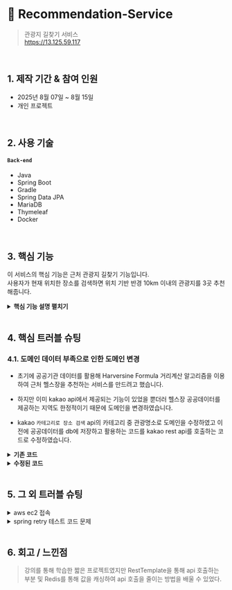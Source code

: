 # :pushpin: Recommendation-Service
>관광지 길찾기 서비스  
>https://13.125.59.117

</br>

## 1. 제작 기간 & 참여 인원
- 2025년 8월 07일 ~ 8월 15일
- 개인 프로젝트

</br>

## 2. 사용 기술
#### `Back-end`
  - Java 
  - Spring Boot 
  - Gradle
  - Spring Data JPA
  - MariaDB 
  - Thymeleaf
  - Docker

</br>

## 3. 핵심 기능
이 서비스의 핵심 기능은 근처 관광지 길찾기 기능입니다.  
사용자가 현재 위치한 장소를 검색하면 위치 기반 반경 10km 이내의 관광지를 3곳 추천해줍니다.

<details>
<summary><b>핵심 기능 설명 펼치기</b></summary>
<div markdown="1">

### 

- **사용자 입력주소를 통한 위도, 경도 변환** :pushpin: [코드 확인](https://github.com/oz-strength/Recommendation-Service/blob/f51b7150cc76e1a9bc9bb027b9c473205189a043/src/main/java/com/oz/project/api/service/KakaoAddressSearchService.java#L23)
  - RestTemplate을 통해 api를 호출하고 반환값을 별도의 DTO 클래스로 변환합니다.
  - 사용자가 현재 위치를 검색 시 카카오 `주소로 좌표 변환 api`를 통해 위도, 경도를 알아냅니다.
  - 빠른 응답을 위해, Redis에 캐싱된 값을 전달하고 그렇지 않다면 api호출 후 결과값을 json 형태로 캐싱합니다. (RedisConfig를 통한 Json변환설정)

- **위도, 경도, 반경을 통해 근처 관광지를 조회** :pushpin: [코드 확인](https://github.com/oz-strength/Recommendation-Service/blob/f51b7150cc76e1a9bc9bb027b9c473205189a043/src/main/java/com/oz/project/direction/service/DirectionService.java#L85)
  - Kakao `카테고리로 장소 검색` api를 통해 근처 10km내의 관광지 중 3곳을 반환합니다.
  - 빠른 응답을 위해, Redis에 캐싱된 값을 전달하고 그렇지 않다면 api호출 후 결과값을 json 형태로 캐싱합니다. (RedisConfig를 통한 Json변환설정)
  - 위도, 경도, 반경을 키값으로 하고 키값이 너무 세분화 되는 것을 막기 위해 위도, 경도를 각각 소수 4번째 자리까지 표기합니다.
  - (ChatGPT: 위도 1도는 약 111km, 서울중심 경도 1도는 약 89km, round(위도 또는 경도, 4) => 8~9m 단위 격자 효과)

- **길찾기 url 축약** :pushpin: [코드 확인](https://github.com/oz-strength/Recommendation-Service/blob/f51b7150cc76e1a9bc9bb027b9c473205189a043/src/main/java/com/oz/project/spot/service/SpotRecommendationService.java#L63)
  - 관광지의 id가 있는 `Direction` 엔티티의 id 값을 encoding 하여 사용자에게 접속한 ip(aws ec2 고정ip) 와 연결하여 보여줍니다. 
  - 사용자가 길찾기 url을 클릭하면 인코딩된 id를 디코딩 후 이를 통해 해당 `Direction` 엔티티를 찾아서 관광지 이름과 위도, 경도를 이용해 `카카오 길찾기 url`을 만들어 redirect 합니다.
    - [코드 확인](https://github.com/oz-strength/Recommendation-Service/blob/f51b7150cc76e1a9bc9bb027b9c473205189a043/src/main/java/com/oz/project/direction/controller/DirectionController.java#L13)

</div>
</details>

</br>

## 4. 핵심 트러블 슈팅
### 4.1. 도메인 데이터 부족으로 인한 도메인 변경 
- 초기에 공공기관 데이터를 활용해 Harversine Formula 거리계산 알고리즘을 이용하여 근처 헬스장을 추천하는 서비스를 만드려고 했습니다.

- 하지만 이미 kakao api에서 제공되는 기능이 있었을 뿐더러 헬스장 공공데이터를 제공하는 지역도 한정적이기 때문에 도메인을 변경하였습니다.

- kakao `카테고리로 장소 검색` api의 카테고리 중 관광명소로 도메인을 수정하였고 이전에 공공데이터를 db에 저장하고 활용하는 코드를 kakao rest api를 호출하는 코드로 수정하였습니다.

<details>
<summary><b>기존 코드</b></summary>
<div markdown="1">

~~~java
@Slf4j
@Service
@RequiredArgsConstructor
public class GymDataImportService {
    private final KakaoAddressSearchService kakaoService;
    private final TouristSpotRepository touristSpotRepository;

    public void importCsv(Path csvPath) {
        try (CSVReader reader = new CSVReaderBuilder(Files.newBufferedReader(csvPath, Charset.forName("CP949")))
                .withSkipLines(1) // 첫 줄 헤더 스킵
                .build()) {

            List<TouristSpot> batchList = new ArrayList<>();
            String[] tokens;
            int count = 0;

            while ((tokens = reader.readNext()) != null) {
                String gymName = tokens[2].trim(); // 상호
                log.info("헬스장 상호명: " + gymName);
                String address = tokens[4].isBlank() ? tokens[3].trim() : tokens[4].trim(); // 도로명 없으면 지번 사용
                log.info("헬스장 주소: " + address);

                kakaoService.requestAddressSearch(address).ifPresent(res -> {
                    DocumentDto doc = res.getDocumentList().getFirst(); // 첫 번째 결과만 사용
                    TouristSpot touristSpot = TouristSpot.builder()
                            .gymName(gymName)
                            .gymAddress(address)
                            .latitude(doc.getLatitude())
                            .longitude(doc.getLongitude())
                            .build();
                    log.info("헬스장 정보: " + touristSpot);
                    log.info("====================================================");
                    batchList.add(touristSpot);
                });

                count++;

                // 30건마다 저장 & 1초 대기 (Kakao API 속도 제한 대응)
                if (count % 30 == 0) {
                    touristSpotRepository.saveAll(batchList);
                    log.info("{}건 저장 완료", batchList.size());
                    batchList.clear();
                    Thread.sleep(1000);
                }
            }

            // 남은 데이터 저장
            if (!batchList.isEmpty()) {
                touristSpotRepository.saveAll(batchList);
                log.info("마지막 {}건 저장 완료", batchList.size());
            }

            // =====================
            // CSV 파일로 내보내기
            // =====================
            Path outputDir = Paths.get("src/main/resources/csv_output");
            if (!Files.exists(outputDir)) {
                Files.createDirectories(outputDir);
            }

            Path outputCsv = outputDir.resolve("gym_data.csv");

            try (CSVWriter writer = new CSVWriter(
                    Files.newBufferedWriter(outputCsv, StandardCharsets.UTF_8),
                    CSVWriter.DEFAULT_SEPARATOR,
                    CSVWriter.NO_QUOTE_CHARACTER,
                    CSVWriter.DEFAULT_ESCAPE_CHARACTER,
                    CSVWriter.DEFAULT_LINE_END)) {

                // 헤더 작성
                writer.writeNext(new String[]{"id", "createdDate","modifiedDate", "latitude", "longitude", "gymAddress", "gymName"});

                // DB에서 방금 저장한 데이터 불러오기
                List<TouristSpot> touristSpots = touristSpotRepository.findAll();
                for (TouristSpot touristSpot : touristSpots) {
                    writer.writeNext(new String[]{
                            touristSpot.getId().toString(),
                            touristSpot.getCreatedDate().toString(),
                            touristSpot.getModifiedDate().toString(),
                            String.valueOf(touristSpot.getLatitude()),
                            String.valueOf(touristSpot.getLongitude()),
                            touristSpot.getTouristSpotAddress(),
                            touristSpot.getTouristSpotName()
                    });
                }
            }

            log.info("CSV 파일 저장 완료: {}", outputCsv);


        } catch (Exception e) {
            throw new RuntimeException("CSV 처리 중 오류 발생", e);
        }
    }
}
~~~

</div>
</details>

<details>
<summary><b>수정된 코드</b></summary>
<div markdown="1">

~~~java

@Slf4j
@Service
@RequiredArgsConstructor
public class SpotRecommendationService {

    private final KakaoAddressSearchService kakaoAddressSearchService;
    private final DirectionService directionService;
    private final Base62Service base62Service;

    @Value("${spot.recommendation.base.url}")
    private String baseUrl;

    private static final String ROAD_VIEW_BASE_URL = "https://map.kakao.com/link/roadview/";

    public List<OutputDto> recommendSpotList(String address) {

        return kakaoAddressSearchService.requestAddressSearch(address)
                .filter(response -> !isInvalidResponse(response))
                .map(response -> {
                    DocumentDto documentDto = response.getDocumentList().getFirst();
                    // 공공기관 데이터 및 거리계산 알고리즘 이용
                    // List<Direction> directionList = directionService.buildDirectionList(documentDto);

                    // kakao 카테고리를 이용한 장소 검색 api 이용
                    List<Direction> directionList = directionService.buildDirectionListByCategoryApi(documentDto);
                    return directionService.saveAll(directionList)
                            .stream()
                            .map(this::convertToOutputDto)
                            .toList();
                })
                .orElseGet(() -> {
                    log.error("[SpotRecommendationService][recommendSpotList] - fail >> Input address: {}", address);
                    return List.of();
                });
    }

    private boolean isInvalidResponse(KakaoApiResponseDto response) {
        return response == null
                || response.getDocumentList() == null
                || response.getDocumentList().isEmpty();
    }

    private OutputDto convertToOutputDto(Direction direction) {

        return OutputDto.builder()
                .spotName(direction.getTargetSpotName())
                .spotAddress(direction.getTargetAddress())
                .directionUrl(baseUrl + base62Service.encodeDirectionId(direction.getId())) // shorten url
                .roadViewUrl(ROAD_VIEW_BASE_URL + direction.getTargetLatitude() + "," + direction.getTargetLongitude())
                .distance(String.format("%.2f km", direction.getDistance()))
                .build();
    }
}

~~~

</div>
</details>

</br>

## 5. 그 외 트러블 슈팅
<details>
<summary>aws ec2 접속</summary>
<div markdown="1">

- skip-charset-client-handshake 설정 때문에 docker-compose 를 통한 빌드과정에서 mariadb가 안켜짐.
  - 위 설정을 통해 서버가 설정한 문자셋을 강제로 사용하려고 했지만 mariadb11 버전부터 charset handshake 과정이 개선되어 옵션을 켤 필요가 없어짐.

- 초기에 설치한 도커 컴포즈 버전이 오래되어 호환문제 발생.
  - 최신버전확인 후 최신 릴리즈 버전으로 다운로드
  - `sudo curl -L "https://github.com/docker/compose/releases/download/v2.39.2/docker-compose-$(uname -s)-$(uname -m)" -o /usr/local/bin/docker-compose`

- 환경변수 값을 집어넣지 않아서 springboot 실행 안되는 문제 발생.
  - vi .env 를 통해 환경변수 파일 생성

</div>
</details>

<details>
<summary>spring retry 테스트 코드 문제</summary>
<div markdown="1">
  
  - redis 적용 전에 spring retry 테스트 코드를 작성.
  - redis 를 통해 캐싱된 값 때문에 호출 횟수 차이가 발생하여 테스트 실패.
  - 레디스를 통해 캐싱된 값을 가져오는 부분을 Optional.empty() 를 반환하게끔 stubbing 하여 해결.
  - (https://github.com/oz-strength/Recommendation-Service/blob/f51b7150cc76e1a9bc9bb027b9c473205189a043/src/test/groovy/com/oz/project/api/service/KakaoAddressSearchServiceRetryTest.groovy#L33)
  
</div>
</details>
    
</br>

## 6. 회고 / 느낀점
>강의를 통해 학습한 짧은 프로젝트였지만 RestTemplate을 통해 api 호출하는 부분 및 Redis를 통해 값을 캐싱하여 api 호출을 줄이는 방법을 배울 수 있었다.
